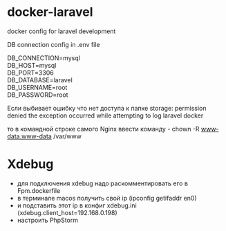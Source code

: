 # docker-laravel
docker config for laravel development

DB connection config in .env file

DB_CONNECTION=mysql <br>
DB_HOST=mysql <br>
DB_PORT=3306 <br>
DB_DATABASE=laravel <br>
DB_USERNAME=root <br>
DB_PASSWORD=root <br>

Если выбивает ошибку что нет доступа к папке storage:
permission denied the exception occurred while attempting to log laravel docker

то в командной строке самого Nginx ввести команду - 
chown -R www-data.www-data /var/www

# Xdebug
- для подключения xdebug надо раскомментировать его в Fpm.dockerfile
- в терминале macos получить свой ip (ipconfig getifaddr en0) 
- и подставить этот ip в конфиг xdebug.ini (xdebug.client_host=192.168.0.198)
- настроить PhpStorm
